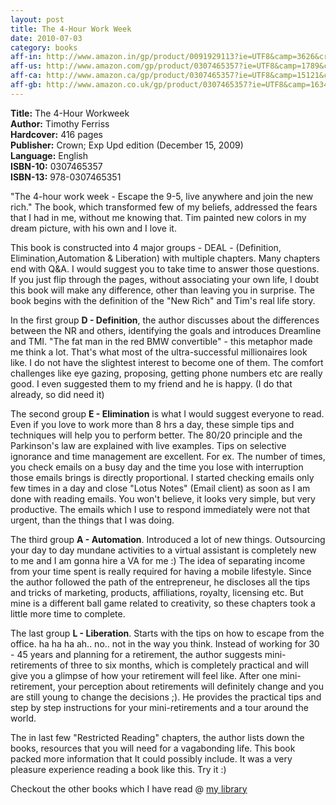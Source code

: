 ```yaml
---
layout: post
title: The 4-Hour Work Week
date: 2010-07-03
category: books
aff-in: http://www.amazon.in/gp/product/0091929113?ie=UTF8&camp=3626&creativeASIN=0091929113&linkCode=xm2&tag=smileprem-in-21
aff-us: http://www.amazon.com/gp/product/0307465357?ie=UTF8&camp=1789&creativeASIN=0307465357&linkCode=xm2&tag=smileprem-us-20
aff-ca: http://www.amazon.ca/gp/product/0307465357?ie=UTF8&camp=15121&creativeASIN=0307465357&linkCode=xm2&tag=smileprem-ca-20
aff-gb: http://www.amazon.co.uk/gp/product/0307465357?ie=UTF8&camp=1634&creativeASIN=0307465357&linkCode=xm2&tag=smileprem-gb-21
---
```


**Title:** The 4-Hour Workweek  
**Author:** Timothy Ferriss  
**Hardcover:** 416 pages  
**Publisher:** Crown; Exp Upd edition (December 15, 2009)  
**Language:** English  
**ISBN-10:** 0307465357  
**ISBN-13:** 978-0307465351  

"The 4-hour work week - Escape the 9-5, live anywhere and join the new rich." The book, which transformed few of my beliefs, addressed the fears that I had in me, without me knowing that. Tim painted new colors in my dream picture, with his own and I love it.  

This book is constructed into 4 major groups - DEAL - (Definition, Elimination,Automation & Liberation) with multiple chapters. Many chapters end with Q&A. I would suggest you to take time to answer those questions. If you just flip through the pages, without associating your own life, I doubt this book will make any difference, other than leaving you in surprise. The book begins with the definition of the "New Rich" and Tim's real life story.  

In the first group **D - Definition**, the author discusses about the differences between the NR and others, identifying the goals and introduces Dreamline and TMI. "The fat man in the red BMW convertible" - this metaphor made me think a lot. That's what most of the ultra-successful millionaires look like. I do not have the slightest interest to become one of them. The comfort challenges like eye gazing, proposing, getting phone numbers etc are really good. I even suggested them to my friend and he is happy. (I do that already, so did need it)  

The second group **E - Elimination** is what I would suggest everyone to read. Even if you love to work more than 8 hrs a day, these simple tips and techniques will help you to perform better. The 80/20 principle and the Parkinson's law are explained with live examples. Tips on selective ignorance and time management are excellent. For ex. The number of times, you check emails on a busy day and the time you lose with interruption those emails brings is directly proportional. I started checking emails only few times in a day and close "Lotus Notes" (Email client) as soon as I am done with reading emails. You won't believe, it looks very simple, but very productive. The emails which I use to respond immediately were not that urgent, than the things that I was doing.  

The third group **A - Automation**. Introduced a lot of new things. Outsourcing your day to day mundane activities to a virtual assistant is completely new to me and I am gonna hire a VA for me :) The idea of separating income from your time spent is really required for having a mobile lifestyle. Since the author followed the path of the entrepreneur, he discloses all the tips and tricks of marketing, products, affiliations, royalty, licensing etc. But mine is a different ball game related to creativity, so these chapters took a little more time to complete.  

The last group **L - Liberation**. Starts with the tips on how to escape from the office. ha ha ha ah.. no.. not in the way you think. Instead of working for 30 - 45 years and planning for a retirement, the author suggests mini-retirements of three to six months, which is completely practical and will give you a glimpse of how your retirement will feel like. After one mini-retirement, your perception about retirements will definitely change and you are still young to change the decisions ;). He provides the practical tips and step by step instructions for your mini-retirements and a tour around the world.  

The in last few "Restricted Reading" chapters, the author lists down the books, resources that you will need for a vagabonding life. This book packed more information that It could possibly include. It was a very pleasure experience reading a book like this. Try it :)  

Checkout the other books which I have read @ [my library]({{site.url}}/category/books/)  
